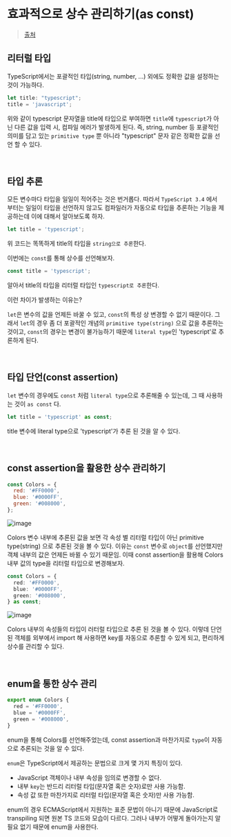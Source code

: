 # 효과적으로 상수 관리하기(as const)

> [출처](https://blog.toycrane.xyz/typescript%EC%97%90%EC%84%9C-%ED%9A%A8%EA%B3%BC%EC%A0%81%EC%9C%BC%EB%A1%9C-%EC%83%81%EC%88%98-%EA%B4%80%EB%A6%AC%ED%95%98%EA%B8%B0-e926db079f9)

## 리터럴 타입

TypeScript에서는 포괄적인 타입(string, number, ...) 외에도 정확한 값을 설정하는 것이 가능하다.

```ts
let title: "typescript";
title = 'javascript';
```

위와 같이 typescript 문자열을 title에 타입으로 부여하면 `title`에 `typescript`가 아닌 다른 값을 입력 시, 컴파일 에러가 발생하게 된다. 즉, string, number 등 포괄적인 의미를 담고 있는 `primitive type` 뿐 아니라 "typescript" 문자 같은 정확한 값을 선언 할 수 있다.

<br/>

## 타입 추론

모든 변수마다 타입을 일일이 적어주는 것은 번거롭다. 따라서 `TypeScript 3.4` 에서 부터는 일일이 타입을 선언하지 않고도 컴파일러가 자동으로 타입을 추론하는 기능을 제공하는데 이에 대해서 알아보도록 하자.

```ts
let title = 'typescript';
```

위 코드는 똑똑하게 title의 타입을 `string으로 추론`한다.

이번에는 `const`를 통해 상수를 선언해보자.

```ts
const title = 'typescript';
```

알아서 title의 타입을 리터럴 타입인 `typescript로 추론`한다.

이런 차이가 발생하는 이유는?

`let`은 변수의 값을 언제든 바꿀 수 있고, `const`의 특성 상 변경할 수 없기 때문이다. 그래서 `let`의 경우 좀 더 포괄적인 개념의 `primitive type(string)` 으로 값을 추론하는 것이고, `const`의 경우는 변경이 불가능하기 때문에 `literal type`인 'typescript'로 추론하게 된다.

<br/>

## 타입 단언(const assertion)

`let` 변수의 경우에도 `const` 처럼 `literal type`으로 추론해줄 수 있는데, 그 때 사용하는 것이 `as const` 다.

```js
let title = 'typescript' as const;
```

title 변수에 literal type으로 'typescript'가 추론 된 것을 알 수 있다.

<br/>

## const assertion을 활용한 상수 관리하기

```js
const Colors = {
  red: '#FF0000',
  blue: '#0000FF',
  green: '#008000',
};
```

![image](https://github.com/pozafly/TIL/assets/59427983/05fa5450-5a40-488c-a112-28bd559fcea6)

Colors 변수 내부에 추론된 값을 보면 각 속성 별 리터럴 타입이 아닌 primitive type(string) 으로 추론된 것을 볼 수 있다. 이유는 `const` 변수로 `object`를 선언했지만 객체 내부의 값은 언제든 바뀔 수 있기 때문임. 이때 const assertion을 활용해 Colors 내부 값의 type을 리터럴 타입으로 변경해보자.

```ts
const Colors = {
  red: '#FF0000',
  blue: '#0000FF',
  green: '#008000',
} as const;
```

![image](https://github.com/pozafly/TIL/assets/59427983/84f34a02-53c8-4a30-afe6-ca42b852cd83)

Colors 내부의 속성들의 타입이 러터럴 타입으로 추론 된 것을 볼 수 있다. 이렇데 단언된 객체를 외부에서 import 해 사용하면 key를 자동으로 추론할 수 있게 되고, 편리하게 상수를 관리할 수 있다.

<br/>

## enum을 통한 상수 관리

```ts
export enum Colors {
  red = '#FF0000',
  blue = '#0000FF',
  green = '#008000',
}
```

enum을 통해 Colors를 선언해주었는데, const assertion과 마찬가지로 `type`이 자동으로 추론되는 것을 알 수 있다.

`enum`은 TypeScript에서 제공하는 문법으로 크게 몇 가지 특징이 있다.

- JavaScript 객체이나 내부 속성을 임의로 변경할 수 없다.
- 내부 `key`는 반드리 리터럴 타입(문자열 혹은 숫자)로만 사용 가능함.
- 속성 값 또한 마찬가지로 리터럴 타입(문자열 혹은 숫자)만 사용 가능함.

enum의 경우 ECMAScript에서 지원하는 표준 문법이 아니기 때문에 JavaScript로 transpiling 되면 원본 TS 코드와 모습이 다르다. 그러나 내부가 어떻게 돌아가는지 알 필요 없기 때문에 enum을 사용한다.
